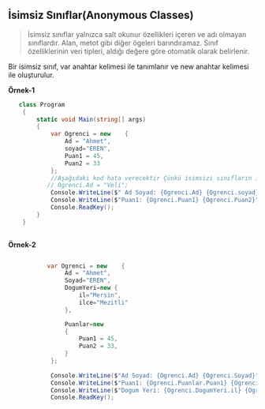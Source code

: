 ## İsimsiz Sınıflar(Anonymous Classes) ##

> İsimsiz sınıflar yalnızca salt okunur özellikleri  içeren ve adı olmayan sınıflardır. Alan, metot gibi  diğer ögeleri barındıramaz. Sınıf özelliklerinin 
veri tipleri, aldığı değere göre otomatik olarak  belirlenir.

Bir isimsiz sınıf, var anahtar kelimesi ile tanımlanır ve new anahtar kelimesi ile oluşturulur.

**Örnek-1**
```csharp
   class Program
    {
        static void Main(string[] args)
        {
            var Ogrenci = new    {
                Ad = "Ahmet",
                soyad="EREN",
                Puan1 = 45,
                Puan2 = 33
            };
            //Aşağıdaki kod hata verecektir Çünkü isimsizi sınıfların içeriği değiştirelemez Sadece okunabilirdir.
           // Ogrenci.Ad = "Veli"; 
            Console.WriteLine($" Ad Soyad: {Ogrenci.Ad} {Ogrenci.soyad}");
            Console.WriteLine($"Puan1: {Ogrenci.Puan1} {Ogrenci.Puan2}");
            Console.ReadKey();
        }
    }
    

```
**Örnek-2**
```csharp

           var Ogrenci = new    {
                Ad = "Ahmet",
                Soyad="EREN",
                DogumYeri=new {
                    il="Mersin",
                    ilce="Mezitli"
                },

                Puanlar=new
                {
                    Puan1 = 45,
                    Puan2 = 33,
                }
            };
  
            Console.WriteLine($"Ad Soyad: {Ogrenci.Ad} {Ogrenci.Soyad}");
            Console.WriteLine($"Puan1: {Ogrenci.Puanlar.Puan1} {Ogrenci.Puanlar.Puan2}");
            Console.WriteLine($"Dogum Yeri: {Ogrenci.DogumYeri.il} {Ogrenci.DogumYeri.ilce}");
            Console.ReadKey();
```
